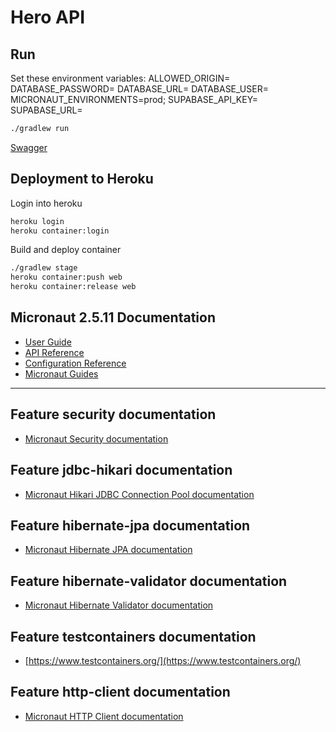 # Hero API

## Run
Set these environment variables:
ALLOWED_ORIGIN=
DATABASE_PASSWORD=
DATABASE_URL=
DATABASE_USER=
MICRONAUT_ENVIRONMENTS=prod;
SUPABASE_API_KEY=
SUPABASE_URL=

```bash
./gradlew run
```

[Swagger](http://localhost:8080/swagger-ui/)

## Deployment to Heroku

Login into heroku
```bash
heroku login
heroku container:login
```

Build and deploy container
```bash
./gradlew stage
heroku container:push web
heroku container:release web
```

## Micronaut 2.5.11 Documentation

- [User Guide](https://docs.micronaut.io/2.5.11/guide/index.html)
- [API Reference](https://docs.micronaut.io/2.5.11/api/index.html)
- [Configuration Reference](https://docs.micronaut.io/2.5.11/guide/configurationreference.html)
- [Micronaut Guides](https://guides.micronaut.io/index.html)
---

## Feature security documentation

- [Micronaut Security documentation](https://micronaut-projects.github.io/micronaut-security/latest/guide/index.html)

## Feature jdbc-hikari documentation

- [Micronaut Hikari JDBC Connection Pool documentation](https://micronaut-projects.github.io/micronaut-sql/latest/guide/index.html#jdbc)

## Feature hibernate-jpa documentation

- [Micronaut Hibernate JPA documentation](https://micronaut-projects.github.io/micronaut-sql/latest/guide/index.html#hibernate)

## Feature hibernate-validator documentation

- [Micronaut Hibernate Validator documentation](https://micronaut-projects.github.io/micronaut-hibernate-validator/latest/guide/index.html)

## Feature testcontainers documentation

- [https://www.testcontainers.org/](https://www.testcontainers.org/)

## Feature http-client documentation

- [Micronaut HTTP Client documentation](https://docs.micronaut.io/latest/guide/index.html#httpClient)

